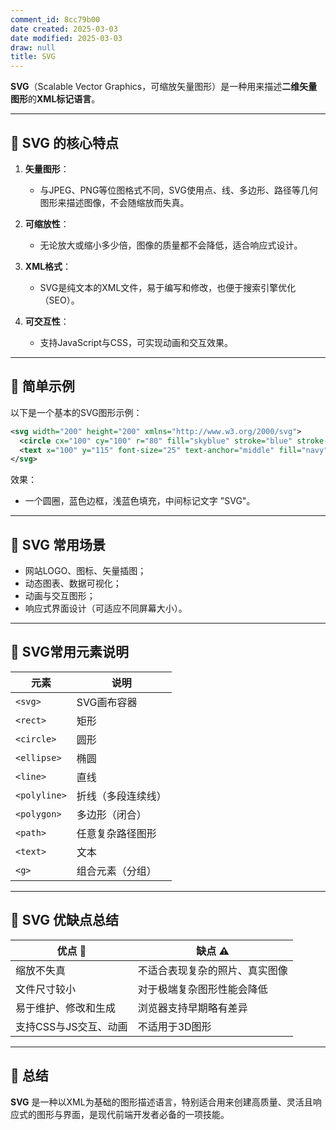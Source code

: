 ```yaml
---
comment_id: 8cc79b00
date created: 2025-03-03
date modified: 2025-03-03
draw: null
title: SVG
---
```

**SVG**（Scalable Vector Graphics，可缩放矢量图形）是一种用来描述**二维矢量图形**的**XML标记语言**。

---

## 🌱 SVG 的核心特点

1. **矢量图形**：
    
    - 与JPEG、PNG等位图格式不同，SVG使用点、线、多边形、路径等几何图形来描述图像，不会随缩放而失真。
2. **可缩放性**：
    
    - 无论放大或缩小多少倍，图像的质量都不会降低，适合响应式设计。
3. **XML格式**：
    
    - SVG是纯文本的XML文件，易于编写和修改，也便于搜索引擎优化（SEO）。
4. **可交互性**：
    
    - 支持JavaScript与CSS，可实现动画和交互效果。

---

## 📌 简单示例

以下是一个基本的SVG图形示例：

```xml
<svg width="200" height="200" xmlns="http://www.w3.org/2000/svg">
  <circle cx="100" cy="100" r="80" fill="skyblue" stroke="blue" stroke-width="5"/>
  <text x="100" y="115" font-size="25" text-anchor="middle" fill="navy">SVG</text>
</svg>
```

效果：

- 一个圆圈，蓝色边框，浅蓝色填充，中间标记文字 "SVG"。

---

## 🚩 SVG 常用场景

- 网站LOGO、图标、矢量插图；
- 动态图表、数据可视化；
- 动画与交互图形；
- 响应式界面设计（可适应不同屏幕大小）。

---

## 📖 SVG常用元素说明

|元素|说明|
|---|---|
|`<svg>`|SVG画布容器|
|`<rect>`|矩形|
|`<circle>`|圆形|
|`<ellipse>`|椭圆|
|`<line>`|直线|
|`<polyline>`|折线（多段连续线）|
|`<polygon>`|多边形（闭合）|
|`<path>`|任意复杂路径图形|
|`<text>`|文本|
|`<g>`|组合元素（分组）|

---

## 🚧 SVG 优缺点总结

|优点 🌟|缺点 ⚠️|
|---|---|
|缩放不失真|不适合表现复杂的照片、真实图像|
|文件尺寸较小|对于极端复杂图形性能会降低|
|易于维护、修改和生成|浏览器支持早期略有差异|
|支持CSS与JS交互、动画|不适用于3D图形|

---

## 🚀 总结

**SVG** 是一种以XML为基础的图形描述语言，特别适合用来创建高质量、灵活且响应式的图形与界面，是现代前端开发者必备的一项技能。
